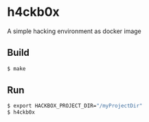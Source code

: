 # h4ckb0x
A simple hacking environment as docker image

## Build

```bash
$ make
```

## Run

```bash
$ export HACKBOX_PROJECT_DIR="/myProjectDir"
$ h4ckb0x
```
